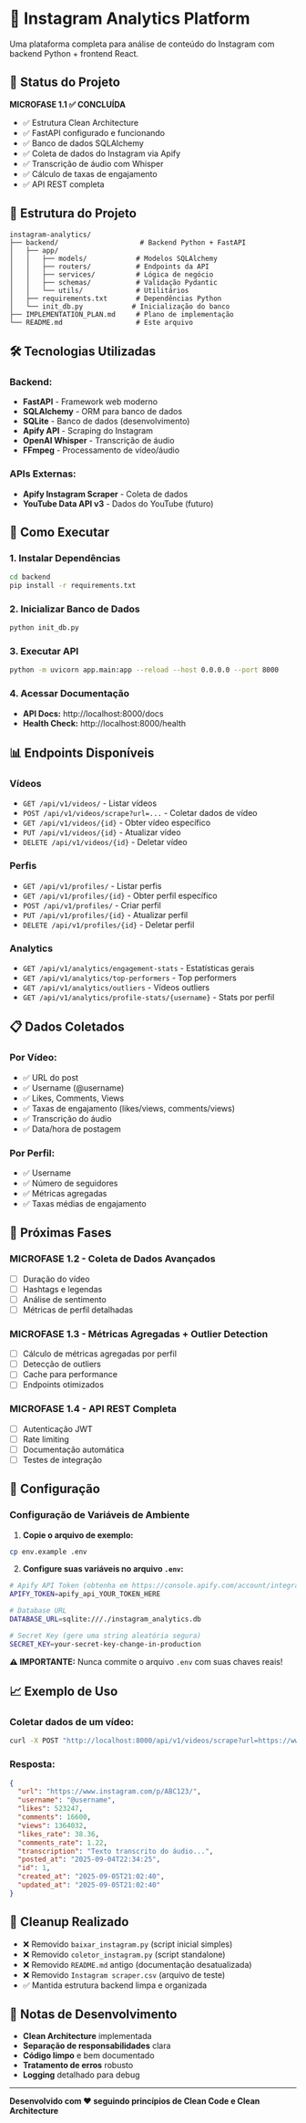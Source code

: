 # 🎯 Instagram Analytics Platform

Uma plataforma completa para análise de conteúdo do Instagram com backend Python + frontend React.

## 🚀 **Status do Projeto**

**MICROFASE 1.1 ✅ CONCLUÍDA**
- ✅ Estrutura Clean Architecture
- ✅ FastAPI configurado e funcionando
- ✅ Banco de dados SQLAlchemy
- ✅ Coleta de dados do Instagram via Apify
- ✅ Transcrição de áudio com Whisper
- ✅ Cálculo de taxas de engajamento
- ✅ API REST completa

## 📁 **Estrutura do Projeto**

```
instagram-analytics/
├── backend/                    # Backend Python + FastAPI
│   ├── app/
│   │   ├── models/            # Modelos SQLAlchemy
│   │   ├── routers/           # Endpoints da API
│   │   ├── services/          # Lógica de negócio
│   │   ├── schemas/           # Validação Pydantic
│   │   └── utils/             # Utilitários
│   ├── requirements.txt       # Dependências Python
│   └── init_db.py            # Inicialização do banco
├── IMPLEMENTATION_PLAN.md     # Plano de implementação
└── README.md                  # Este arquivo
```

## 🛠️ **Tecnologias Utilizadas**

### **Backend:**
- **FastAPI** - Framework web moderno
- **SQLAlchemy** - ORM para banco de dados
- **SQLite** - Banco de dados (desenvolvimento)
- **Apify API** - Scraping do Instagram
- **OpenAI Whisper** - Transcrição de áudio
- **FFmpeg** - Processamento de vídeo/áudio

### **APIs Externas:**
- **Apify Instagram Scraper** - Coleta de dados
- **YouTube Data API v3** - Dados do YouTube (futuro)

## 🚀 **Como Executar**

### **1. Instalar Dependências**
```bash
cd backend
pip install -r requirements.txt
```

### **2. Inicializar Banco de Dados**
```bash
python init_db.py
```

### **3. Executar API**
```bash
python -m uvicorn app.main:app --reload --host 0.0.0.0 --port 8000
```

### **4. Acessar Documentação**
- **API Docs:** http://localhost:8000/docs
- **Health Check:** http://localhost:8000/health

## 📊 **Endpoints Disponíveis**

### **Vídeos**
- `GET /api/v1/videos/` - Listar vídeos
- `POST /api/v1/videos/scrape?url=...` - Coletar dados de vídeo
- `GET /api/v1/videos/{id}` - Obter vídeo específico
- `PUT /api/v1/videos/{id}` - Atualizar vídeo
- `DELETE /api/v1/videos/{id}` - Deletar vídeo

### **Perfis**
- `GET /api/v1/profiles/` - Listar perfis
- `GET /api/v1/profiles/{id}` - Obter perfil específico
- `POST /api/v1/profiles/` - Criar perfil
- `PUT /api/v1/profiles/{id}` - Atualizar perfil
- `DELETE /api/v1/profiles/{id}` - Deletar perfil

### **Analytics**
- `GET /api/v1/analytics/engagement-stats` - Estatísticas gerais
- `GET /api/v1/analytics/top-performers` - Top performers
- `GET /api/v1/analytics/outliers` - Vídeos outliers
- `GET /api/v1/analytics/profile-stats/{username}` - Stats por perfil

## 📋 **Dados Coletados**

### **Por Vídeo:**
- ✅ URL do post
- ✅ Username (@username)
- ✅ Likes, Comments, Views
- ✅ Taxas de engajamento (likes/views, comments/views)
- ✅ Transcrição do áudio
- ✅ Data/hora de postagem

### **Por Perfil:**
- ✅ Username
- ✅ Número de seguidores
- ✅ Métricas agregadas
- ✅ Taxas médias de engajamento

## 🎯 **Próximas Fases**

### **MICROFASE 1.2** - Coleta de Dados Avançados
- [ ] Duração do vídeo
- [ ] Hashtags e legendas
- [ ] Análise de sentimento
- [ ] Métricas de perfil detalhadas

### **MICROFASE 1.3** - Métricas Agregadas + Outlier Detection
- [ ] Cálculo de métricas agregadas por perfil
- [ ] Detecção de outliers
- [ ] Cache para performance
- [ ] Endpoints otimizados

### **MICROFASE 1.4** - API REST Completa
- [ ] Autenticação JWT
- [ ] Rate limiting
- [ ] Documentação automática
- [ ] Testes de integração

## 🔧 **Configuração**

### **Configuração de Variáveis de Ambiente**

1. **Copie o arquivo de exemplo:**
```bash
cp env.example .env
```

2. **Configure suas variáveis no arquivo `.env`:**
```bash
# Apify API Token (obtenha em https://console.apify.com/account/integrations)
APIFY_TOKEN=apify_api_YOUR_TOKEN_HERE

# Database URL
DATABASE_URL=sqlite:///./instagram_analytics.db

# Secret Key (gere uma string aleatória segura)
SECRET_KEY=your-secret-key-change-in-production
```

**⚠️ IMPORTANTE:** Nunca commite o arquivo `.env` com suas chaves reais!

## 📈 **Exemplo de Uso**

### **Coletar dados de um vídeo:**
```bash
curl -X POST "http://localhost:8000/api/v1/videos/scrape?url=https://www.instagram.com/p/ABC123/"
```

### **Resposta:**
```json
{
  "url": "https://www.instagram.com/p/ABC123/",
  "username": "@username",
  "likes": 523247,
  "comments": 16600,
  "views": 1364032,
  "likes_rate": 38.36,
  "comments_rate": 1.22,
  "transcription": "Texto transcrito do áudio...",
  "posted_at": "2025-09-04T22:34:25",
  "id": 1,
  "created_at": "2025-09-05T21:02:40",
  "updated_at": "2025-09-05T21:02:40"
}
```

## 🧹 **Cleanup Realizado**

- ❌ Removido `baixar_instagram.py` (script inicial simples)
- ❌ Removido `coletor_instagram.py` (script standalone)
- ❌ Removido `README.md` antigo (documentação desatualizada)
- ❌ Removido `Instagram scraper.csv` (arquivo de teste)
- ✅ Mantida estrutura backend limpa e organizada

## 📝 **Notas de Desenvolvimento**

- **Clean Architecture** implementada
- **Separação de responsabilidades** clara
- **Código limpo** e bem documentado
- **Tratamento de erros** robusto
- **Logging** detalhado para debug

---

**Desenvolvido com ❤️ seguindo princípios de Clean Code e Clean Architecture**
